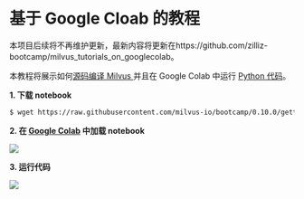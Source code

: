 # 基于 Google Cloab 的教程

本项目后续将不再维护更新，最新内容将更新在https://github.com/zilliz-bootcamp/milvus_tutorials_on_googlecolab。

本教程将展示如何[源码编译 Milvus ](https://github.com/milvus-io/milvus/blob/0.10.3/INSTALL.md) 并且在 Google Colab 中运行 [Python 代码](https://milvus-io.github.io/milvus-sdk-python/pythondoc/v0.2.14/index.html)。

**1. 下载 notebook**

   ```bash
$ wget https://raw.githubusercontent.com/milvus-io/bootcamp/0.10.0/getting_started/basics/milvus_tutorial/Milvus_tutorial.ipynb
   ```

**2. 在 [Google Colab](https://colab.research.google.com/) 中加载 notebook**

![](../../../EN_getting_started/basics/milvus_tutorial/pic/upload.png)

**3. 运行代码**

   ![](../../../EN_getting_started/basics/milvus_tutorial/pic/run.png)